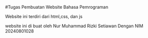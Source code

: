 #Tugas Pembuatan Website Bahasa Pemrograman

Website ini terdiri dari html,css, dan js

website ini di buat oleh Nur Muhammad Rizki Setiawan Dengan NIM 20240801028
